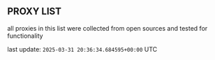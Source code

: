 ## PROXY LIST

all proxies in this list were collected from open sources and tested for functionality

last update: `2025-03-31 20:36:34.684595+00:00` UTC
